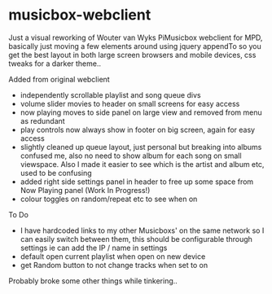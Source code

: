 musicbox-webclient
==================

Just a visual reworking of Wouter van Wyks PiMusicbox webclient for MPD, basically just moving a few elements around using jquery appendTo so you get the best layout in both large screen browsers and mobile devices, css tweaks for a darker theme..

Added from original webclient
- independently scrollable playlist and song queue divs
- volume slider movies to header on small screens for easy access
- now playing moves to side panel on large view and removed from menu as redundant
- play controls now always show in footer on big screen, again for easy access
- slightly cleaned up queue layout, just personal but breaking into albums confused me, also no need to show album for each song on small viewspace. Also I made it easier to see which is the artist and album etc, used to be confusing
- added right side settings panel in header to free up some space from Now Playing panel (Work In Progress!)
- colour toggles on random/repeat etc to see when on 


To Do
- I have hardcoded links to my other Musicboxs' on the same network so I can easily switch between them, this should be configurable through settings ie can add the IP / name in settings 
- default open current playlist when open on new device
- get Random button to not change tracks when set to on


Probably broke some other things while tinkering..